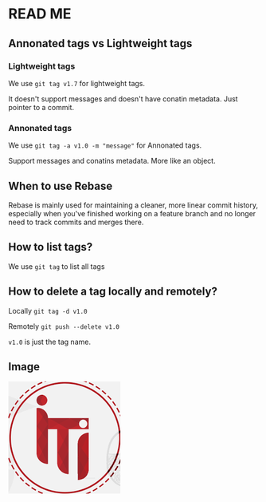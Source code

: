 # READ ME

## Annonated tags vs Lightweight tags
### Lightweight tags
We use `git tag v1.7` for lightweight tags.

It doesn't support messages and doesn't have conatin metadata. Just pointer to a commit.
### Annonated tags
We use `git tag -a v1.0 -m "message"` for Annonated tags.

Support messages and conatins metadata. More like an object.

## When to use Rebase
Rebase is mainly used for maintaining a cleaner, more linear commit history, especially when you've finished working on a feature branch and no longer need to track commits and merges there.

## How to list tags?
We use `git tag` to list all tags

## How to delete a tag locally and remotely?
Locally `git tag -d v1.0`

Remotely `git push --delete v1.0`

`v1.0` is just the tag name.

## Image
![Alt text](image.png)